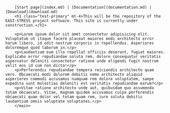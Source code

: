 <!DOCTYPE html>
<html lang="en">
<head>
    <meta charset="UTF-8">
    <meta http-equiv="X-UA-Compatible" content="IE=edge">
    <meta name="viewport" content="width=device-width, initial-scale=1.0">
    <title>SOFT-AIS</title>
    <link href="https://cdn.jsdelivr.net/npm/bootstrap@5.3.0-alpha1/dist/css/bootstrap.min.css" rel="stylesheet" integrity="sha384-GLhlTQ8iRABdZLl6O3oVMWSktQOp6b7In1Zl3/Jr59b6EGGoI1aFkw7cmDA6j6gD" crossorigin="anonymous">
</head>
<body>
    <main>
        
        [Start page](index.md) | [Documentation](documentation.md) | [Download](download.md)
        <h1 class="test-primary" mt-4>This will be the repository of the EASI-STRESS project software. This site is currently under construction.</h1>

        <p>Lorem ipsum dolor sit amet consectetur adipisicing elit. Voluptatum ut itaque facere placeat maiores modi architecto error harum libero, id odit nostrum corporis in repellendus. Asperiores doloremque quod laborum in.</p>
        <p>Laudantium eum illo repellat officiis deserunt, fugiat maiores. Explicabo error repudiandae soluta rem, dolore consequatur veritatis aspernatur deleniti consectetur ratione unde eligendi fugit nostrum velit eos id cum non dicta!</p>
        <p>Perferendis repudiandae tempora reiciendis architecto quam vero. Obcaecati modi dolorem debitis nemo architecto aliquid asperiores commodi accusamus numquam rem dolore voluptatem, saepe expedita sunt molestias deleniti est veritatis repudiandae earum?</p>
        <p>Vitae ratione architecto unde aut, quibusdam quo assumenda totam obcaecati. Vitae, magnam quidem accusamus culpa perferendis obcaecati quae dolor vel totam quam rem, iure soluta debitis laudantium omnis voluptate voluptates.</p>
        </main>    

</body>
</html>
